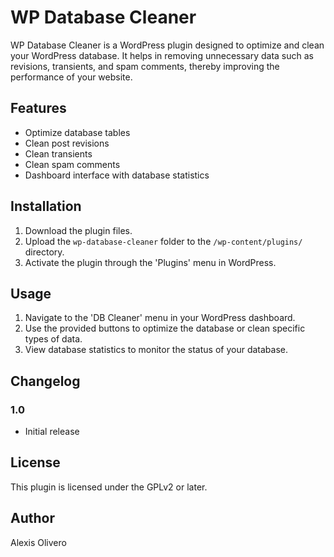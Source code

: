 # WP Database Cleaner

WP Database Cleaner is a WordPress plugin designed to optimize and clean your WordPress database. It helps in removing unnecessary data such as revisions, transients, and spam comments, thereby improving the performance of your website.

## Features

- Optimize database tables
- Clean post revisions
- Clean transients
- Clean spam comments
- Dashboard interface with database statistics

## Installation

1. Download the plugin files.
2. Upload the `wp-database-cleaner` folder to the `/wp-content/plugins/` directory.
3. Activate the plugin through the 'Plugins' menu in WordPress.

## Usage

1. Navigate to the 'DB Cleaner' menu in your WordPress dashboard.
2. Use the provided buttons to optimize the database or clean specific types of data.
3. View database statistics to monitor the status of your database.

## Changelog

### 1.0
- Initial release

## License

This plugin is licensed under the GPLv2 or later.

## Author

Alexis Olivero
